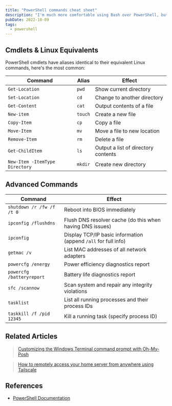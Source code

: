 ```yaml
---
title: "PowerShell commands cheat sheet"
description: "I'm much more comfortable using Bash over PowerShell, but there are definitely times that you need to use command line on Windows. So I keep a small, but growing list of my most commonly used cmdlets, their Linux-like aliases, and other must-know commands."
pubDate: 2022-10-09
tags:
  - powershell
---
```


## Cmdlets & Linux Equivalents

PowerShell cmdlets have aliases identical to their equivalent Linux commands, here's the most common:

| Command                        | Alias   | Effect                              |
| ------------------------------ | ------- | ----------------------------------- |
| `Get-Location`                 | `pwd`   | Show current directory              |
| `Set-Location`                 | `cd`    | Change to another directory         |
| `Get-Content`                  | `cat`   | Output contents of a file           |
| `New-item`                     | `touch` | Create a new file                   |
| `Copy-Item`                    | `cp`    | Copy a file                         |
| `Move-Item`                    | `mv`    | Move a file to new location         |
| `Remove-Item`                  | `rm`    | Delete a file                       |
| `Get-ChildItem`                | `ls`    | Output a list of directory contents |
| `New-Item -ItemType Directory` | `mkdir` | Create new directory                |

## Advanced Commands

| Command                   | Effect                                                         |
| ------------------------- | -------------------------------------------------------------- |
| `shutdown /r /fw /f /t 0` | Reboot into BIOS immediately                                   |
| `ipconfig /flushdns`      | Flush DNS resolver cache (do this when having DNS issues)      |
| `ipconfig`                | Display TCP/IP basic information (append `/all` for full info) |
| `getmac /v`               | List MAC addresses of all network adapters                     |
| `powercfg /energy`        | Power efficiency diagnostics report                            |
| `powercfg /batteryreport` | Battery life diagnostics report                                |
| `sfc /scannow`            | Scan system and repair any integrity violations                |
| `tasklist`                | List all running processes and their process IDs               |
| `taskkill /f /pid 12345`  | Kill a running task (specify process ID)                       |

## Related Articles

> [Customizing the Windows Terminal command prompt with Oh-My-Posh](/blog/customizing-windows-terminal-with-ohmyposh/)

> [How to remotely access your home server from anywhere using Tailscale](/blog/tailscale/)

## References

- <a href="https://learn.microsoft.com/en-us/powershell/?view=powershell-7.2" target="_blank">PowerShell Documentation</a>
